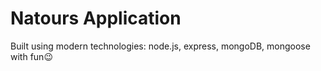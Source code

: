 # Natours Application

Built using modern technologies: node.js, express, mongoDB, mongoose with fun😉
